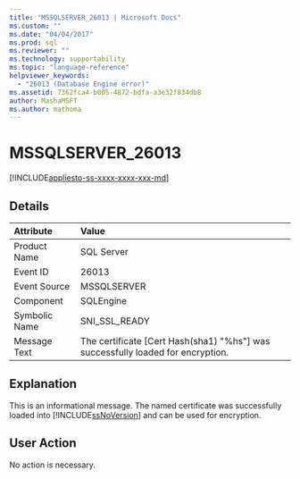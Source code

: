 ```yaml
---
title: "MSSQLSERVER_26013 | Microsoft Docs"
ms.custom: ""
ms.date: "04/04/2017"
ms.prod: sql
ms.reviewer: ""
ms.technology: supportability
ms.topic: "language-reference"
helpviewer_keywords: 
  - "26013 (Database Engine error)"
ms.assetid: 7362fca4-b005-4872-bdfa-a3e32f834db8
author: MashaMSFT
ms.author: mathoma
---
```

# MSSQLSERVER_26013
[!INCLUDE[appliesto-ss-xxxx-xxxx-xxx-md](../../includes/appliesto-ss-xxxx-xxxx-xxx-md.md)]
  
## Details  
  
| Attribute | Value |  
| :-------- | :---- |  
|Product Name|SQL Server|  
|Event ID|26013|  
|Event Source|MSSQLSERVER|  
|Component|SQLEngine|  
|Symbolic Name|SNI_SSL_READY|  
|Message Text|The certificate [Cert Hash(sha1) "%hs"] was successfully loaded for encryption.|  
  
## Explanation  
This is an informational message. The named certificate was successfully loaded into [!INCLUDE[ssNoVersion](../../includes/ssnoversion-md.md)] and can be used for encryption.  
  
## User Action  
No action is necessary.  
  
